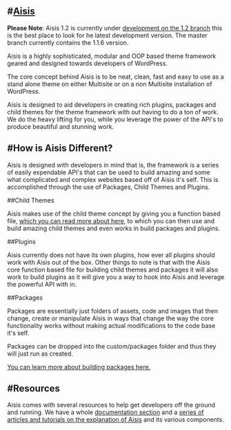 #[Aisis](http://aisis.adambalan.com/)
-------

**Please Note**: Aisis 1.2 is currently under [development on the 1.2 branch](https://github.com/AdamKyle/Aisis-Framework/tree/dev1.2)
this is the best place to look for he latest development version. The master branch currently contains the 1.1.6 version.

Aisis is a highly sophisticated, modular and OOP based theme framework geared and designed towards developers of WordPress.

The core concept behind Aisis is to be neat, clean, fast and easy to use as a stand alone theme on either Multisite or on a non Multisite installation of WordPress.

Aisis is designed to aid developers in creating rich plugins, packages and child themes for the theme framework with out having to do a ton of work. We do the heavy lifting for you, while you leverage the power of the API's to produce beautiful and stunning work.

#How is Aisis Different?
-----------------------------

Aisis is designed with developers in mind that is, the framework is a series of easily expendable API's that can be used to build amazing and some what complicated and complex websites based off of Aisis it's self. This is accomplished through the use of Packages, Child Themes and Plugins.

##Child Themes

Aisis makes use of the child theme concept by giving you a function based file, [which you can read more about here](http://aisis.adambalan.com/ae/registering-templates-and-modules-in-aisis/), to which you can then use and build amazing child themes and even works in build packages and plugins.

##Plugins

Aisis currently does not have its own plugins, how ever all plugins should work with Aisis out of the box. Other things to note is that with the Aisis core function based file for building child themes and packages it will also work to build plugins as it will give you a way to hook into Aisis and leverage the powerful API with in.

##Packages

Packages are essentially just folders of assets, code and images that then change, create or manipulate Aisis in ways that change the way the core functionality works without making actual modifications to the code base it's self.

Packages can be dropped into the custom/packages folder and thus they will just run as created.

[You can learn more about building packages here.](http://aisis.adambalan.com/ae/creating-your-own-package-in-aisis/)


#Resources
--------------

Aisis comes with several resources to help get developers off the ground and running. We have a whole [documentation section](http://aisis.adambalan.com/aisis-documentation/) and a [series of articles and tutorials on the explanation of Aisis](http://aisis.adambalan.com/aisis-resources/) and its various components.
